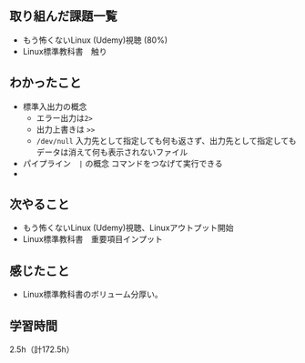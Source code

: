 ## 取り組んだ課題一覧
- もう怖くないLinux (Udemy)視聴 (80%)
- Linux標準教科書　触り

## わかったこと
- 標準入出力の概念
  - エラー出力は`2>`
  - 出力上書きは `>>`
  - `/dev/null`  入力先として指定しても何も返さず、出力先として指定してもデータは消えて何も表示されないファイル
- パイプライン　`|` の概念  コマンドをつなげて実行できる
-   
## 次やること
- もう怖くないLinux (Udemy)視聴、Linuxアウトプット開始
- Linux標準教科書　重要項目インプット

## 感じたこと
- Linux標準教科書のボリューム分厚い。
  
## 学習時間
2.5h（計172.5h）
